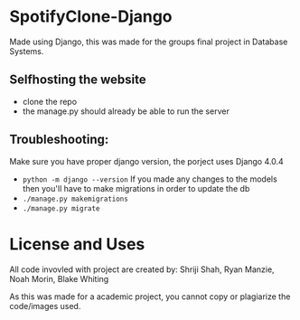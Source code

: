 # SpotifyClone-Django
Made using Django, this was made for the groups final project in Database Systems.

## Selfhosting the website
- clone the repo
- the manage.py should already be able to run the server

## Troubleshooting: 
Make sure you have proper django version, the porject uses Django 4.0.4
  - ```python -m django --version```
If you made any changes to the models then you'll have to make migrations in order to update the db
  - ```./manage.py makemigrations```
  - ```./manage.py migrate```


# License and Uses

All code invovled with project are created by: Shriji Shah, Ryan Manzie, Noah Morin, Blake Whiting

As this was made for a academic project, you cannot copy or plagiarize the code/images used.
